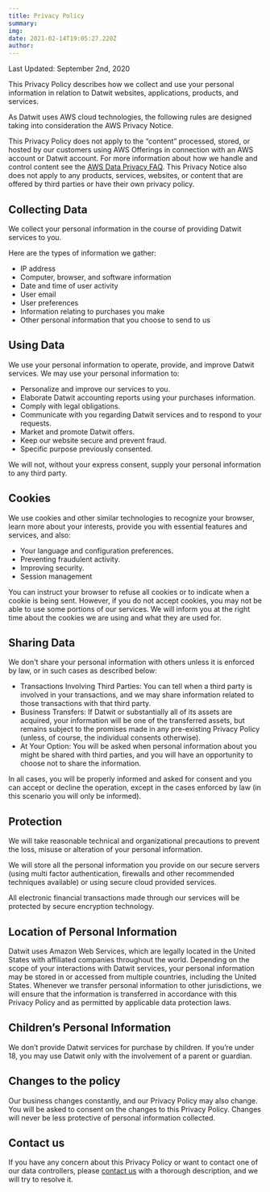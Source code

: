 ```yaml
---
title: Privacy Policy
summary: 
img:
date: 2021-02-14T19:05:27.220Z
author:
---
```


Last Updated: September 2nd, 2020

This Privacy Policy describes how we collect and use your personal information in relation to Datwit websites, applications, products, and services.

As Datwit uses AWS cloud technologies, the following rules are designed taking into consideration the AWS Privacy Notice.

This Privacy Policy does not apply to the “content” processed, stored, or hosted by our customers using AWS Offerings in connection with an AWS account or Datwit account. For more information about how we handle and control content see the [AWS Data Privacy FAQ](https://aws.amazon.com/compliance/data-privacy-faq/). This Privacy Notice also does not apply to any products, services, websites, or content that are offered by third parties or have their own privacy policy.

Collecting Data
---------------

We collect your personal information in the course of providing Datwit services to you.

Here are the types of information we gather:

* IP address
* Computer, browser, and software information
* Date and time of user activity
* User email
* User preferences
* Information relating to purchases you make
* Other personal information that you choose to send to us

Using Data
----------

We use your personal information to operate, provide, and improve Datwit services. We may use your personal information to:

* Personalize and improve our services to you.
* Elaborate Datwit accounting reports using your purchases information.
* Comply with legal obligations.
* Communicate with you regarding Datwit services and to respond to your requests.
* Market and promote Datwit offers.
* Keep our website secure and prevent fraud.
* Specific purpose previously consented.

We will not, without your express consent, supply your personal information to any third party.

Cookies
-------

We use cookies and other similar technologies to recognize your browser, learn more about your interests, provide you with essential features and services, and also:

* Your language and configuration preferences.
* Preventing fraudulent activity.
* Improving security.
* Session management

You can instruct your browser to refuse all cookies or to indicate when a cookie is being sent. However, if you do not accept cookies, you may not be able to use some portions of our services. We will inform you at the right time about the cookies we are using and what they are used for.

Sharing Data
------------

We don't share your personal information with others unless it is enforced by law, or in such cases as described below:

* Transactions Involving Third Parties: You can tell when a third party is involved in your transactions, and we may share information related to those transactions with that third party.
* Business Transfers: If Datwit or substantially all of its assets are acquired, your information will be one of the transferred assets, but remains subject to the promises made in any pre-existing Privacy Policy (unless, of course, the individual consents otherwise).
* At Your Option: You will be asked when personal information about you might be shared with third parties, and you will have an opportunity to choose not to share the information.

In all cases, you will be properly informed and asked for consent and you can accept or decline the operation, except in the cases enforced by law (in this scenario you will only be informed).

Protection
----------

We will take reasonable technical and organizational precautions to prevent the loss, misuse or alteration of your personal information.

We will store all the personal information you provide on our secure servers (using multi factor authentication, firewalls and other recommended techniques available) or using secure cloud provided services.

All electronic financial transactions made through our services will be protected by secure encryption technology.

Location of Personal Information
--------------------------------

Datwit uses Amazon Web Services, which are legally located in the United States with affiliated companies throughout the world. Depending on the scope of your interactions with Datwit services, your personal information may be stored in or accessed from multiple countries, including the United States. Whenever we transfer personal information to other jurisdictions, we will ensure that the information is transferred in accordance with this Privacy Policy and as permitted by applicable data protection laws.

Children’s Personal Information
-------------------------------

We don’t provide Datwit services for purchase by children. If you’re under 18, you may use Datwit only with the involvement of a parent or guardian.

Changes to the policy
---------------------

Our business changes constantly, and our Privacy Policy may also change. You will be asked to consent on the changes to this Privacy Policy. Changes will never be less protective of personal information collected.

Contact us
----------

If you have any concern about this Privacy Policy or want to contact one of our data controllers, please [contact us](https://datwit.com/contact) with a thorough description, and we will try to resolve it.
